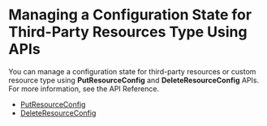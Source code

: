 # Managing a Configuration State for Third\-Party Resources Type Using APIs<a name="customresources-api"></a>

You can manage a configuration state for third\-party resources or custom resource type using **PutResourceConfig** and **DeleteResourceConfig** APIs\. For more information, see the API Reference\.
+ [PutResourceConfig](https://docs.aws.amazon.com/config/latest/APIReference/API_PutResourceConfig.html)
+ [DeleteResourceConfig](https://docs.aws.amazon.com/config/latest/APIReference/API_DeleteResourceConfig.html)